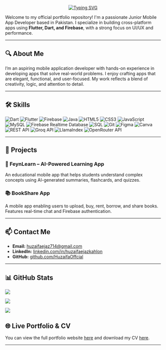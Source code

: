 <p align="center">
  <a href="https://github.com/HuzaifaOffcial">
    <img src="https://readme-typing-svg.demolab.com?font=Fira+Code&weight=500&size=28&pause=1000&color=00C8FF&center=true&vCenter=true&width=550&lines=Hi+%F0%9F%91%8B%2C+I'm+Huzaifa+Ejaz+Kahlon;Cross-Platform+App+Developer+(Flutter);Flutter+%7C+Dart+%7C+Firebase+%7C+RESTful+APIs+%7C+UI%2FUX;Let's+build+something+great+%F0%9F%92%BB" alt="Typing SVG" />
  </a>
</p>





Welcome to my official portfolio repository! I'm a passionate Junior Mobile App Developer based in Pakistan. I specialize in building cross-platform apps using **Flutter, Dart, and Firebase**, with a strong focus on UI/UX and performance.

---

## 🔍 About Me

I’m an aspiring mobile application developer with hands-on experience in developing apps that solve real-world problems. I enjoy crafting apps that are elegant, functional, and user-focused. My work reflects a blend of creativity, logic, and attention to detail.

---

## 🛠️ Skills

![Dart](https://img.shields.io/badge/dart-%230175C2.svg?style=flat&logo=dart&logoColor=white)
![Flutter](https://img.shields.io/badge/flutter-%2302569B.svg?style=flat&logo=flutter&logoColor=white)
![Firebase](https://img.shields.io/badge/firebase-%23039BE5.svg?style=flat&logo=firebase)
![Java](https://img.shields.io/badge/java-%23ED8B00.svg?style=flat&logo=java&logoColor=white)
![HTML5](https://img.shields.io/badge/html5-%23E34F26.svg?style=flat&logo=html5&logoColor=white)
![CSS3](https://img.shields.io/badge/css3-%231572B6.svg?style=flat&logo=css3&logoColor=white)
![JavaScript](https://img.shields.io/badge/javascript-%23323330.svg?style=flat&logo=javascript&logoColor=%23F7DF1E)
![MySQL](https://img.shields.io/badge/mysql-%234479A1.svg?style=flat&logo=mysql&logoColor=white)
![Firebase Realtime Database](https://img.shields.io/badge/firebase%20database-%23FFCA28.svg?style=flat&logo=firebase&logoColor=black)
![SQL](https://img.shields.io/badge/sql-%2307405e.svg?style=flat)
![Git](https://img.shields.io/badge/git-%23F05033.svg?style=flat&logo=git&logoColor=white)
![Figma](https://img.shields.io/badge/figma-%23F24E1E.svg?style=flat&logo=figma&logoColor=white)
![Canva](https://img.shields.io/badge/canva-%2300C4CC.svg?style=flat&logo=canva&logoColor=white)
![REST API](https://img.shields.io/badge/REST%20API-%23000000.svg?style=flat)
![Groq API](https://img.shields.io/badge/Groq%20API-lightgrey?style=flat)
![LlamaIndex](https://img.shields.io/badge/LlamaIndex-%23000000.svg?style=flat)
![OpenRouter API](https://img.shields.io/badge/OpenRouter%20API-%2300A4EF.svg?style=flat)


---

## 🚀 Projects

### 📱 FeynLearn – AI-Powered Learning App
An educational mobile app that helps students understand complex concepts using AI-generated summaries, flashcards, and quizzes.

### 📚 BookShare App
A mobile app enabling users to upload, buy, rent, borrow, and share books. Features real-time chat and Firebase authentication.

---

## 📫 Contact Me

- **Email:** huzaifaejaz714@gmail.com   
- **LinkedIn:** [linkedin.com/in/huzaifaejazkahlon](https://www.linkedin.com/in/huzaifaejazkahlon/)  
- **GitHub:** [github.com/HuzaifaOffcial](https://github.com/HuzaifaOffcial)

---

## 📊 GitHub Stats

![](https://github-readme-stats.vercel.app/api?username=HuzaifaOffcial&theme=radical&show_icons=true&hide_border=false&count_private=true)

![](https://github-readme-streak-stats.herokuapp.com/?user=HuzaifaOffcial&theme=radical&hide_border=false)

![](https://github-readme-stats.vercel.app/api/top-langs/?username=HuzaifaOffcial&theme=radical&hide_border=false&layout=compact)


## 🌐 Live Portfolio & CV

You can view the full portfolio website [here](#) and download my CV [here](CV.pdf).

---

